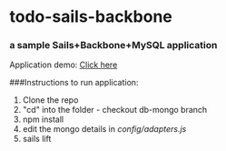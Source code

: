 # todo-sails-backbone
### a sample Sails+Backbone+MySQL application

Application demo: [Click here](http://hs-todo.herokuapp.com)

###Instructions to run application:

1. Clone the repo
2. "cd" into the folder - checkout db-mongo branch
3. npm install
4. edit the mongo details in *config/adapters.js*
5. sails lift 
